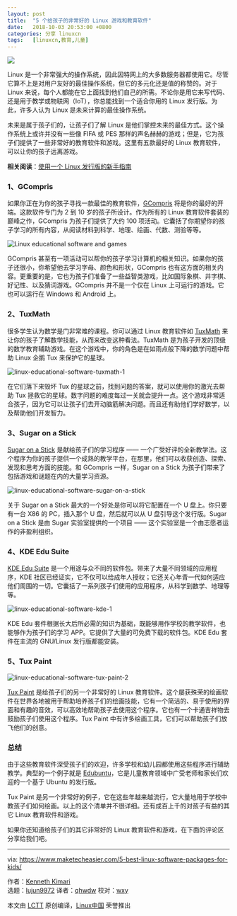 ```yaml
---
layout: post
title:	"5 个给孩子的非常好的 Linux 游戏和教育软件"
date:	2018-10-03 20:53:00 +0800 
categories:	分享 linuxcn 
tags:	[linuxcn,教育,儿童]
---
```



![](/Asserts/Images//attachment/album/201810/03/205353g3jdd13e96s241te.jpg)


Linux 是一个非常强大的操作系统，因此因特网上的大多数服务器都使用它。尽管它算不上是对用户友好的最佳操作系统，但它的多元化还是值的称赞的。对于 Linux 来说，每个人都能在它上面找到他们自己的所需。不论你是用它来写代码、还是用于教学或物联网（IoT），你总能找到一个适合你用的 Linux 发行版。为此，许多人认为 Linux 是未来计算的最佳操作系统。


未来是属于孩子们的，让孩子们了解 Linux 是他们掌控未来的最佳方式。这个操作系统上或许并没有一些像 FIFA 或 PES 那样的声名赫赫的游戏；但是，它为孩子们提供了一些非常好的教育软件和游戏。这里有五款最好的 Linux 教育软件，可以让你的孩子远离游戏。


**相关阅读**：[使用一个 Linux 发行版的新手指南](https://www.maketecheasier.com/beginner-guide-to-using-linux-distro/%09)


### 1、GCompris


如果你正在为你的孩子寻找一款最佳的教育软件，[GCompris](http://www.gcompris.net/downloads-en.html) 将是你的最好的开端。这款软件专门为 2 到 10 岁的孩子所设计。作为所有的 Linux 教育软件套装的巅峰之作，GCompris 为孩子们提供了大约 100 项活动。它囊括了你期望你的孩子学习的所有内容，从阅读材料到科学、地理、绘画、代数、测验等等。


![Linux educational software and games](/Asserts/Images//attachment/album/201810/03/205355zpogp1m8xjxgm2p2.jpg)


GCompris 甚至有一项活动可以帮你的孩子学习计算机的相关知识。如果你的孩子还很小，你希望他去学习字母、颜色和形状，GCompris 也有这方面的相关内容。更重要的是，它也为孩子们准备了一些益智类游戏，比如国际象棋、井字棋、好记性、以及猜词游戏。GCompris 并不是一个仅在 Linux 上可运行的游戏。它也可以运行在 Windows 和 Android 上。


### 2、TuxMath


很多学生认为数学是门非常难的课程。你可以通过 Linux 教育软件如 [TuxMath](https://tuxmath.en.uptodown.com/ubuntu) 来让你的孩子了解数学技能，从而来改变这种看法。TuxMath 是为孩子开发的顶级的数学教育辅助游戏。在这个游戏中，你的角色是在如雨点般下降的数学问题中帮助 Linux 企鹅 Tux 来保护它的星球。


![linux-educational-software-tuxmath-1](/Asserts/Images//attachment/album/201810/03/205536k0xppo0oy0o0gypf.jpg)


在它们落下来毁坏 Tux 的星球之前，找到问题的答案，就可以使用你的激光去帮助 Tux 拯救它的星球。数字问题的难度每过一关就会提升一点。这个游戏非常适合孩子，因为它可以让孩子们去开动脑筋解决问题。而且还有助他们学好数学，以及帮助他们开发智力。


### 3、Sugar on a Stick


[Sugar on a Stick](http://wiki.sugarlabs.org/go/Sugar_on_a_Stick/Downloads) 是献给孩子们的学习程序 —— 一个广受好评的全新教学法。这个程序为你的孩子提供一个成熟的教学平台，在那里，他们可以收获创造、探索、发现和思考方面的技能。和 GCompris 一样，Sugar on a Stick 为孩子们带来了包括游戏和谜题在内的大量学习资源。


![linux-educational-software-sugar-on-a-stick](/Asserts/Images//attachment/album/201810/03/205537gy874p3lczleg0z1.png)


关于 Sugar on a Stick 最大的一个好处是你可以将它配置在一个 U 盘上。你只要有一台 X86 的 PC，插入那个 U 盘，然后就可以从 U 盘引导这个发行版。Sugar on a Stick 是由 Sugar 实验室提供的一个项目 —— 这个实验室是一个由志愿者运作的非盈利组织。


### 4、KDE Edu Suite


[KDE Edu Suite](https://edu.kde.org/) 是一个用途与众不同的软件包。带来了大量不同领域的应用程序，KDE 社区已经证实，它不仅可以给成年人授权；它还关心年青一代如何适应他们周围的一切。它囊括了一系列孩子们使用的应用程序，从科学到数学、地理等等。


![linux-educational-software-kde-1](/Asserts/Images//attachment/album/201810/03/205537e293cn6333r34zzu.jpg)


KDE Edu 套件根据长大后所必需的知识为基础，既能够用作学校的教学软件，也能够作为孩子们的学习 APP。它提供了大量的可免费下载的软件包。KDE Edu 套件在主流的 GNU/Linux 发行版都能安装。


### 5、Tux Paint


![linux-educational-software-tux-paint-2](/Asserts/Images//attachment/album/201810/03/205538mw7gk7dikawssgds.jpg)


[Tux Paint](http://www.tuxpaint.org/) 是给孩子们的另一个非常好的 Linux 教育软件。这个屡获殊荣的绘画软件在世界各地被用于帮助培养孩子们的绘画技能，它有一个简洁的、易于使用的界面和有趣的音效，可以高效地帮助孩子去使用这个程序。它也有一个卡通吉祥物去鼓励孩子们使用这个程序。Tux Paint 中有许多绘画工具，它们可以帮助孩子们放飞他们的创意。


### 总结


由于这些教育软件深受孩子们的欢迎，许多学校和幼儿园都使用这些程序进行辅助教学。典型的一个例子就是 [Edubuntu](http://edubuntu.org/)，它是儿童教育领域中广受老师和家长们欢迎的一个基于 Ubuntu 的发行版。


Tux Paint 是另一个非常好的例子，它在这些年越来越流行，它大量地用于学校中教孩子们如何绘画。以上的这个清单并不很详细。还有成百上千的对孩子有益的其它 Linux 教育软件和游戏。


如果你还知道给孩子们的其它非常好的 Linux 教育软件和游戏，在下面的评论区分享给我们吧。




---


via: <https://www.maketecheasier.com/5-best-linux-software-packages-for-kids/>


作者：[Kenneth Kimari](https://www.maketecheasier.com/author/kennkimari/)  
 选题：[lujun9972](https://github.com/lujun9972) 译者：[qhwdw](https://github.com/qhwdw) 校对：[wxy](https://github.com/wxy)


本文由 [LCTT](https://github.com/LCTT/TranslateProject) 原创编译，[Linux中国](https://linux.cn/) 荣誉推出
